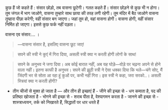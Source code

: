 कुछ हैं जो कहते हैं : संसार छोड़ो, तब वासना छूटेगी। गलत कहते हैं। संसार छोड़ने से कुछ भी न होगा। तुम जंगल में भाग जाओगे, वासना तुम्हारे साथ छाया की तरह लगी रहेगी। तुम मंदिर में बैठ जाओगे वासना तुम्हारा पीछा करेगी; वहीं संसार बन जाएगा। जहां तुम हो, वहां वासना होगी। वासना होगी, वहीं संसार निर्मित हो जाएगा। इससे कुछ फर्क नहीं पड़ता।

वासना एव संसार:… ।

> —वासना संसार है, इसलिए वासना छूट जाए!

> सपने की स्त्री ने कुएं में गिरा दिया, असली स्त्री क्या न करती होगी लोगों के साथ!

> सपने के अनुभव ने जगा दिया। अब कोई बारात नहीं, अब यह घोड़े—वोड़े पर चढ़ना अपने से होने वाला नहीं। इतना काफी है अनुभव। सपने की झूठी स्त्री ने ऐसा धक्का दिया कि भले—चंगे सोए, मैं जिंदगी भर से सोता आ रहा हूं कुओं पर, कभी नहीं गिरा। इस स्त्री ने कहा, जरा सरको..। असली स्त्रियां क्या न करती होंगी?

- तीन चीजों से मुक्त हो जाता है — और तीन ही इच्छाएं हैं
        - जीने की इच्छा से - धन कमाता है, पद की प्रतिष्ठा खोजता है
        - भोगने की इच्छा से - शराब पीता है, वेश्यागमन करता है
        - जानने की इच्छा से - शास्त्राध्ययन, तर्क को निखारते हैं, सिद्धातों पर धार धरते हैं
        
        

